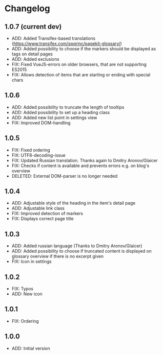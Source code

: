 # Changelog

## 1.0.7 (current dev)

- ADD: Added Transifex-based translations (https://www.transifex.com/spqrinc/pagekit-glossary/)
- ADD: Added possibility to choose if the markers should be displayed as tags on detail pages
- ADD: Added exclusions
- FIX: Fixed VueJS-errors on older browsers, that are not supporting ES2015
- FIX: Allows detection of items that are starting or ending with special chars

## 1.0.6

- ADD: Added possibility to truncate the length of tooltips
- ADD: Added possibility to set up a heading class
- ADD: Added new list point in settings view
- FIX: Improved DOM-handling

## 1.0.5

- FIX: Fixed ordering
- FIX: UTF8-decoding-issue
- FIX: Updated Russian translation. Thanks again to Dmitry Aronov/Glaicer
- FIX: Checks if content is available and prevents errors e.g. on blog's overview
- DELETED: External DOM-parser is no longer needed

## 1.0.4

- ADD: Adjustable style of the heading in the item's detail page
- ADD: Adjustable link class
- FIX: Improved detection of markers
- FIX: Displays correct page title

## 1.0.3

- ADD: Added russian language (Thanks to Dmitry Aronov/Glaicer)
- ADD: Added possibility to choose if truncated content is displayed on glossary overview if there is no excerpt given
- FIX: Icon in settings

## 1.0.2

- FIX: Typos
- ADD: New icon

## 1.0.1

- FIX: Ordering

## 1.0.0

- ADD: Initial version
